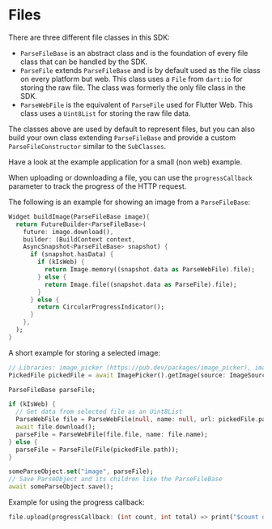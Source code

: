 # Files

There are three different file classes in this SDK:

- `ParseFileBase` is an abstract class and is the foundation of every file class that can be handled by the SDK.
- `ParseFile` extends `ParseFileBase` and is by default used as the file class on every platform but web. This class uses a `File` from `dart:io` for storing the raw file. The class was formerly the only file class in the SDK.
- `ParseWebFile` is the equivalent of `ParseFile` used for Flutter Web. This class uses a `Uint8List` for storing the raw file data.

The classes above are used by default to represent files, but you can also build your own class extending `ParseFileBase` and provide a custom `ParseFileConstructor` similar to the `SubClasses`.

Have a look at the example application for a small (non web) example.

When uploading or downloading a file, you can use the `progressCallback` parameter to track the progress of the HTTP request.

The following is an example for showing an image from a `ParseFileBase`:

```dart
Widget buildImage(ParseFileBase image){
  return FutureBuilder<ParseFileBase>(
    future: image.download(),
    builder: (BuildContext context,
    AsyncSnapshot<ParseFileBase> snapshot) {
      if (snapshot.hasData) {
        if (kIsWeb) {
          return Image.memory((snapshot.data as ParseWebFile).file);
        } else {
          return Image.file((snapshot.data as ParseFile).file);
        }
      } else {
        return CircularProgressIndicator();
      }
    },
  );
}
```

A short example for storing a selected image:

```dart
// Libraries: image_picker (https://pub.dev/packages/image_picker), image_picker_for_web (https://pub.dev/packages/image_picker_for_web)
PickedFile pickedFile = await ImagePicker().getImage(source: ImageSource.gallery);

ParseFileBase parseFile;

if (kIsWeb) {
  // Get data from selected file as an Uint8List
  ParseWebFile file = ParseWebFile(null, name: null, url: pickedFile.path);
  await file.download();
  parseFile = ParseWebFile(file.file, name: file.name);
} else {
  parseFile = ParseFile(File(pickedFile.path));
}

someParseObject.set("image", parseFile);
// Save ParseObject and its children like the ParseFileBase
await someParseObject.save();
```

Example for using the progress callback:

```dart
file.upload(progressCallback: (int count, int total) => print("$count of $total"));
```